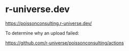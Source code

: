# r-universe.dev

<https://poissonconsulting.r-universe.dev/>

To determine why an upload failed:

<https://github.com/r-universe/poissonconsulting/actions>
